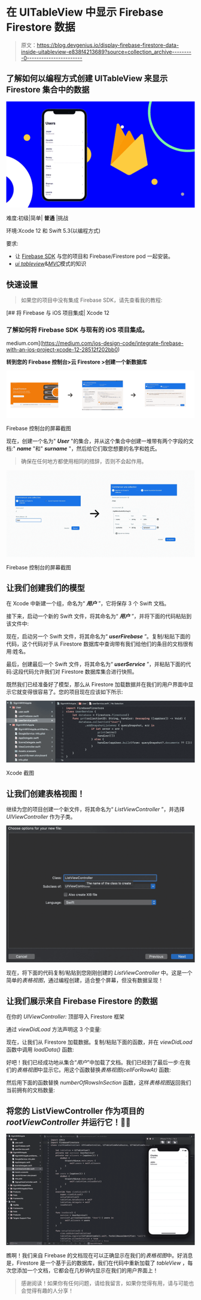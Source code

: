 # 在 UITableView 中显示 Firebase Firestore 数据

> 原文：<https://blog.devgenius.io/display-firebase-firestore-data-inside-uitableview-e838f4213689?source=collection_archive---------0----------------------->

## 了解如何以编程方式创建 UITableView 来显示 Firestore 集合中的数据

![](img/6ee1ff7d6575b056ac54d06f653b1c94.png)

难度:初级|简单| **普通** |挑战

环境:Xcode 12 和 Swift 5.3(以编程方式)

要求:

*   让 [Firebase SDK](https://firebase.google.com/docs/ios/setup) 与您的项目和 Firebase/Firestore pod 一起安装。
*   [*ui tableview*](https://developer.apple.com/documentation/uikit/uitableview)&[*MVC*](https://developer.apple.com/library/archive/documentation/General/Conceptual/DevPedia-CocoaCore/MVC.html)模式的知识

## 快速设置

> 如果您的项目中没有集成 Firebase SDK，请先查看我的教程:

[](https://medium.com/ios-design-code/integrate-firebase-with-an-ios-project-xcode-12-28512f202bb0) [## 将 Firebase 与 iOS 项目集成| Xcode 12

### 了解如何将 Firebase SDK 与现有的 iOS 项目集成。

medium.com](https://medium.com/ios-design-code/integrate-firebase-with-an-ios-project-xcode-12-28512f202bb0) 

**转到您的 Firebase 控制台>云 Firestore >创建一个新数据库**

![](img/ad2cf47c38c95dfd9d645ec17e109de2.png)

Firebase 控制台的屏幕截图

现在，创建一个名为" ***User*** "的集合，并从这个集合中创建一堆带有两个字段的文档:" ***name*** "和" ***surname*** "，然后给它们取您想要的名字和姓氏。

> 确保在任何地方都使用相同的措辞，否则不会起作用。

![](img/a40b30aaafe493df3f9871add6db9dc7.png)

Firebase 控制台的屏幕截图

## 让我们创建我们的模型

在 Xcode 中新建一个组，命名为“ ***用户*** ”，它将保存 3 个 Swift 文档。

接下来，启动一个新的 Swift 文件，将其命名为“ ***用户*** ”，并将下面的代码粘贴到该文件中:

现在，启动另一个 Swift 文件，将其命名为“ ***userFirebase*** ”。复制/粘贴下面的代码，这个代码对于从 Firestore 数据库中查询带有我们给他们的条目的文档很有用:姓名。

最后，创建最后一个 Swift 文件，将其命名为“ ***userService*** ”，并粘贴下面的代码:这段代码允许我们对 Firestore 数据库集合进行快照。

既然我们已经准备好了模型，那么从 Firestore 加载数据并在我们的用户界面中显示它就变得很容易了。您的项目现在应该如下所示:

![](img/bf814fb07be9332094c331a1a3230bf5.png)

Xcode 截图

## 让我们创建表格视图！

继续为您的项目创建一个新文件，将其命名为“ *ListViewController* ”，并选择 *UIViewController* 作为子类。

![](img/9a3f981d2ec270a624867e17cd57997e.png)

现在，将下面的代码复制/粘贴到您刚刚创建的 *ListViewController* 中。这是一个简单的*表格视图*，通过编程创建，适合整个屏幕，但没有数据呈现！

## 让我们展示来自 Firebase Firestore 的数据

在你的 *UIViewController:* 顶部导入 Firestore 框架

通过 *viewDidLoad* 方法声明这 3 个变量:

现在，让我们从 Firestore 加载数据。复制/粘贴下面的函数，并在 *viewDidLoad* 函数中调用 *loadData()* 函数:

好吧！我们已经成功地从集合“*用户*”中加载了文档。我们已经到了最后一步:在我们的*表格视图*中显示它。用这个函数替换*表格视图(cellForRowAt)* 函数:

然后用下面的函数替换 *numberOfRowsInSection* 函数，这样*表格视图*返回我们当前拥有的文档数量:

## 将您的 ListViewController 作为项目的 *rootViewController* 并运行它！🏃‍♂️

![](img/01ad380a0a863d6b4181522556d8f4c8.png)

瞧啊！我们来自 Firebase 的文档现在可以正确显示在我们的*表格视图*中。好消息是，Firestore 是一个基于云的数据库，我们在代码中重新加载了 *tableView* ，每次您添加一个文档，它都会在几秒钟内显示在我们的用户界面上！

> 感谢阅读！如果你有任何问题，请给我留言，如果你觉得有用，请与可能也会觉得有趣的人分享！